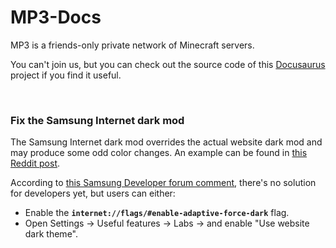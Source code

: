 # MP3-Docs

MP3 is a friends-only private network of Minecraft servers.

You can't join us, but you can check out the source code of this [Docusaurus](https://docusaurus.io/) project if you find it useful.

<br/>

### Fix the Samsung Internet dark mod

The Samsung Internet dark mod overrides the actual website dark mod and may produce some odd color changes.
An example can be found in [this Reddit post](https://www.reddit.com/r/neocities/comments/1imaoup/is_there_anything_i_can_do_about_forced_dark_mode/).

According to [this Samsung Developer forum comment](https://forum.developer.samsung.com/t/websites-dark-mode-gets-overridden-by-samsung-internets-dark-mode/22937/34), there's no solution for developers yet, but users can either:
* Enable the **`internet://flags/#enable-adaptive-force-dark`** flag.
* Open Settings → Useful features → Labs → and enable "Use website dark theme".